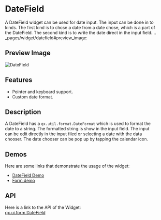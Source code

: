 DateField
=========

A DateField widget can be used for date input. The input can be done in
to kinds. The first kind is to chose a date from a date chose, which is
a part of the DateField. The second kind is to write the date direct in
the input field. .. \_pages/widget/datefield\#preview\_image:

Preview Image
-------------

![DateField](/pages/widget/datefield.png)

Features
--------

-   Pointer and keyboard support.
-   Custom date format.

Description
-----------

A DateField has a `qx.util.format.DateFormat` which is used to format
the date to a string. The formatted string is show in the input field.
The input can be edit directly in the input filed or selecting a date
with the data chooser. The date chooser can be pop up by tapping the
calendar icon.

Demos
-----

Here are some links that demonstrate the usage of the widget:

-   [DateField
    Demo](http://demo.qooxdoo.org/%{version}/demobrowser/#widget~DateField.html)
-   [Form
    demo](http://demo.qooxdoo.org/%{version}/demobrowser/#showcase~Form.html)

API
---

Here is a link to the API of the Widget:\
[qx.ui.form.DateField](http://demo.qooxdoo.org/%{version}/apiviewer/#qx.ui.form.DateField)
